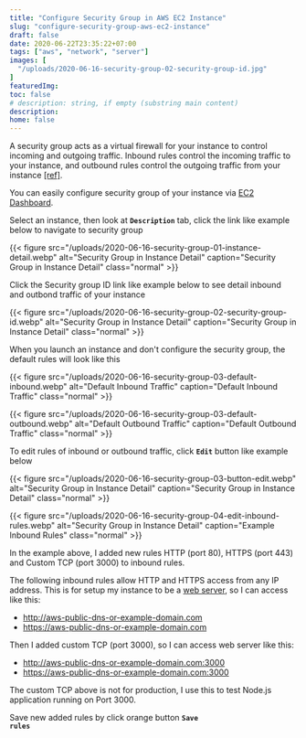 ```yaml
---
title: "Configure Security Group in AWS EC2 Instance"
slug: "configure-security-group-aws-ec2-instance"
draft: false
date: 2020-06-22T23:35:22+07:00
tags: ["aws", "network", "server"]
images: [
  "/uploads/2020-06-16-security-group-02-security-group-id.jpg"
]
featuredImg:
toc: false
# description: string, if empty (substring main content)
description:
home: false
---
```

A security group acts as a virtual firewall for your instance to control incoming and outgoing traffic. Inbound rules control the incoming traffic to your instance, and outbound rules control the outgoing traffic from your instance [[ref]](https://docs.aws.amazon.com/AWSEC2/latest/UserGuide/ec2-security-groups.html "EC2 Security Group").

You can easily configure security group of your instance via [EC2 Dashboard](https://console.aws.amazon.com/ec2/v2 "AWS EC2 Dashboard").

Select an instance, then look at <code>**Description**</code> tab, click the link like example below to navigate to security group

{{< figure
src="/uploads/2020-06-16-security-group-01-instance-detail.webp"
alt="Security Group in Instance Detail"
caption="Security Group in Instance Detail"
class="normal" >}}

Click the Security group ID link like example below to see detail inbound and outbond traffic of your instance

{{< figure
src="/uploads/2020-06-16-security-group-02-security-group-id.webp"
alt="Security Group in Instance Detail"
caption="Security Group in Instance Detail"
class="normal" >}}

When you launch an instance and don't configure the security group, the default rules will look like this

{{< figure
src="/uploads/2020-06-16-security-group-03-default-inbound.webp"
alt="Default Inbound Traffic"
caption="Default Inbound Traffic"
class="normal" >}}

{{< figure
src="/uploads/2020-06-16-security-group-03-default-outbound.webp"
alt="Default Outbound Traffic"
caption="Default Outbound Traffic"
class="normal" >}}

To edit rules of inbound or outbound traffic, click <code>**Edit**</code> button like example below

{{< figure
src="/uploads/2020-06-16-security-group-03-button-edit.webp"
alt="Security Group in Instance Detail"
caption="Security Group in Instance Detail"
class="normal" >}}

{{< figure
src="/uploads/2020-06-16-security-group-04-edit-inbound-rules.webp"
alt="Security Group in Instance Detail"
caption="Example Inbound Rules"
class="normal" >}}

In the example above, I added new rules HTTP (port 80), HTTPS (port 443) and Custom TCP (port 3000) to inbound rules.

The following inbound rules allow HTTP and HTTPS access from any IP address. This is for setup my instance to be a [web server](https://docs.aws.amazon.com/AWSEC2/latest/UserGuide/security-group-rules-reference.html#sg-rules-web-server, "AWS Web Server Rules"), so I can access like this:

* http://aws-public-dns-or-example-domain.com
* https://aws-public-dns-or-example-domain.com

Then I added custom TCP (port 3000), so I can access web server like this:

* http://aws-public-dns-or-example-domain.com:3000
* https://aws-public-dns-or-example-domain.com:3000

The custom TCP above is not for production, I use this to test Node.js application running on Port 3000.

Save new added rules by click orange button <code>**Save rules**</code>
